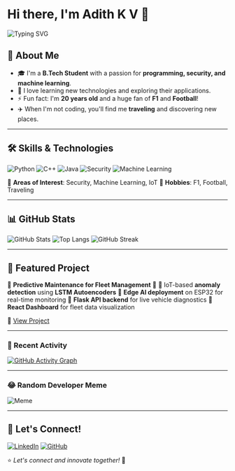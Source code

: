 # Hi there, I'm Adith K V 👋

![Typing SVG](https://readme-typing-svg.herokuapp.com?size=25&duration=3000&color=F70000&center=true&vCenter=true&width=600&lines=Passionate+about+Security+%7C+ML+%7C+IoT;Exploring+Edge+AI+and+Predictive+Maintenance;Developing+AI-powered+Vehicle+Diagnostics)

## 🚀 About Me
- 🎓 I'm a **B.Tech Student** with a passion for **programming, security, and machine learning**.
- 🌱 I love learning new technologies and exploring their applications.
- ⚡ Fun fact: I'm **20 years old** and a huge fan of **F1** and **Football**!
- ✈️ When I'm not coding, you'll find me **traveling** and discovering new places.

---

## 🛠 Skills & Technologies
![Python](https://img.shields.io/badge/-Python-3776AB?style=flat-square&logo=Python&logoColor=white)
![C++](https://img.shields.io/badge/-C++-00599C?style=flat-square&logo=c%2B%2B&logoColor=white)
![Java](https://img.shields.io/badge/-Java-007396?style=flat-square&logo=java&logoColor=white)
![Security](https://img.shields.io/badge/-Security-000000?style=flat-square&logo=hack-the-box&logoColor=white)
![Machine Learning](https://img.shields.io/badge/-Machine%20Learning-F47E42?style=flat-square&logo=scikitlearn&logoColor=white)

📌 **Areas of Interest**: Security, Machine Learning, IoT
📌 **Hobbies**: F1, Football, Traveling

---

## 📊 GitHub Stats
![GitHub Stats](https://github-readme-stats.vercel.app/api?username=ZENZEPHY&show_icons=true&theme=radical)
![Top Langs](https://github-readme-stats.vercel.app/api/top-langs/?username=ZENZEPHY&layout=compact&theme=radical)
![GitHub Streak](https://streak-stats.demolab.com?user=ZENZEPHY&theme=radical)

---

## 🌟 Featured Project
🔹 **Predictive Maintenance for Fleet Management** 🚗
🔹 IoT-based **anomaly detection** using **LSTM Autoencoders**
🔹 **Edge AI deployment** on ESP32 for real-time monitoring
🔹 **Flask API backend** for live vehicle diagnostics
🔹 **React Dashboard** for fleet data visualization

📌 [View Project](https://github.com/ZENZEPHY/pdm-fleet-management)

---

### 🚀 Recent Activity
[![GitHub Activity Graph](https://github-readme-activity-graph.vercel.app/graph?username=ZENZEPHY&theme=react-dark)](https://github.com/ashutosh00710/github-readme-activity-graph)

---

### 😂 Random Developer Meme
![Meme](https://api.memegen.link/images/ds/but_it_works_dont_touch_it.png)

---

## 🔗 Let's Connect!
[![LinkedIn](https://img.shields.io/badge/-LinkedIn-0077B5?style=flat-square&logo=linkedin&logoColor=white)](https://www.linkedin.com/in/adith-k-v-0b8802249/)
[![GitHub](https://img.shields.io/badge/-GitHub-181717?style=flat-square&logo=github&logoColor=white)](https://github.com/ZENZEPHY)

⭐️ _Let's connect and innovate together!_ 🚀

